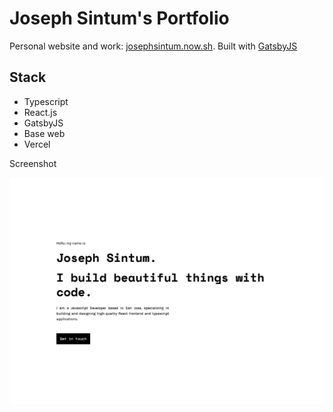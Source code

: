 # Joseph Sintum's Portfolio

Personal website and work: [josephsintum.now.sh](https://josephsintum.now.sh/). Built with [GatsbyJS](https://www.gatsbyjs.org/)

## Stack

-   Typescript
-   React.js
-   GatsbyJS
-   Base web
-   Vercel

Screenshot

![Screenshot](https://raw.githubusercontent.com/josephsintum/v2_website/master/src/images/Screen%20Shot%202020-09-01%20at%2012.03.05%20AM.png)

